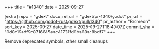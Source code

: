+++
title = "#1340"
date = 2025-09-27

[extra]
repo = "gdext"
docs_rel_url = "gdext/pr-1340/godot"
pr_url = "https://github.com/godot-rust/gdext/pull/1340"
pr_author = "Bromeon"
sort_key = 2025-09-27
date_time = 2025-09-27T18:40:07Z
commit_sha = "0d8c19edf9c8716645eac41737fd0ba68ac8bdf7"
+++

Remove deprecated symbols, other small cleanups
